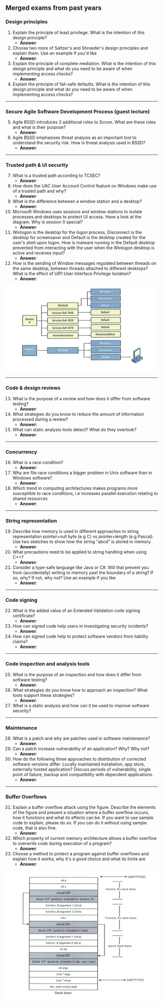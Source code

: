 Merged exams from past years
-----------------------------

### Design principles
1. Explain the principle of least privilege. What is the intention of this design principle?
	* **Answer**:
2. Choose two more of Saltzer's and Shroeder's design principles and explain them. Use an example if you'd like
	* **Answer**:
3. Explain the principle of complete mediation. What is the intention of this design principle and what do you need to be aware of when implementing access checks?
	* **Answer**:
4. Explain the principle of fail-safe defaults. What is the intention of this design principle and what do you need to be aware of when implementing access checks?

---------------------------

### Secure Agile Software Development Process (guest lecture)
5. Agile BSSD introduces 3 additional roles to Scrum. What are these roles and what is their purpose?
	* **Answer**:
6. Agile BSSD emphasises threat analysis as an important tool to understand the security risk. How is threat analysis used in BSSD?
	* **Answer**:

---------------------------


### Trusted path & UI security
7. What is a trusted path according to TCSEC?
	* **Answer**:
8. How does the UAC User Account Control feature on Windows make use of a trusted path and why?
	* **Answer**:
9. What is the difference between a window station and a desktop?
	* **Answer**:
10. Microsoft Windows uses sessions and window stations to isolate processes and desktops to protect UI access. Have a look at the diagram. Why is session 0 special?
	* **Answer**:
11. Winlogon is the desktop for the logon process, Disconnect is the desktop for screensaver and Default is the desktop created for the user's shell upon logon. How is malware running in the Default desktop prevented from interacting with the user when the Winlogon desktop is active and receives input?
	* **Answer**:
12. How is the sending of Window messages regulated between threads on the same desktop, between threads attached to different desktops? What is the effect of UIPI User Interface Privilege Isolation?
	* **Answer**:

![Windows services](services.png)

---------------------------


### Code & design reviews
13. What is the purpose of a review and how does it differ from software testing?
	* **Answer**:
14. What strategies do you know to reduce the amount of information processed during a review?
	* **Answer**:
15. What can static analysis tools detect? What do they overlook?
	* **Answer**:

---------------------------


### Concurrency
16. What is a race condition?
	* **Answer**:
17. Why are file race conditions a bigger problem in Unix software than in Windows software?
	* **Answer**:
18. Which trend in computing architectures makes programs more susceptible to race conditions, i.e increases parallel execution relating to shared resources
	* **Answer**:

---------------------------


### String representation
19. Describe how memory is used in different approaches to string representation pointer+null byte (e.g C) vs pointer+length (e.g Pascal). Use two sketches to show how the string "abcd" is stored in memory
	* **Answer**:
20. What precautions need to be applied to string handling when using C++?
	* **Answer**:
21. Consider a type-safe language like Java or C#. Will that prevent you from (accidentally) writing to memory past the boundary of a string? If so, why? If not, why not? Use an example if you like
	* **Answer**:

---------------------------


### Code signing
22. What is the added value of an Extended Validation code signing certificate?
	* **Answer**:
23. How can signed code help users in investigating security incidents?
	* **Answer**:
24. How can signed code help to protect software vendors from liability claims?
	* **Answer**:

---------------------------


### Code inspection and analysis tools
25.	What is the purpose of an inspection and how does it differ from software testing?
	* **Answer**:
26. What strategies do you know how to approach an inspection? What tools support these strategies?
	* **Answer**:
27. What is a static analysis and how can it be used to improve software security?
	

---------------------------


### Maintenance
28. What is a patch and why are patches used in software maintenance?
	* **Answer**:
29. Can a patch increase vulnerability of an application? Why? Why not?
	* **Answer**:
30. How do the following three approaches to distribution of corrected software versions differ: Locally maintained installation, app store, externally hosted application? Discuss periods of vulnerability, single point of failure, backup and compatibility with dependent applications.
	* **Answer**:

---------------------------


### Buffer Overflows
31. Explain a buffer overflow attack using the figure. Describe the elements of the figure and present a situation where a buffer overflow occurs, how it functions and what its effects can be. If you want to use sample code to explain, please do so. If you can do it without using sample code, that is also fine.
	* **Answer**:
32. Which property of current memory architecture allows a buffer overflow to overwrite code during execution of a program?
	* **Answer**:
33. Choose a method to protect a program against buffer overflows and explain how it works, why it's a good choice and what its limits are
	* **Answer**:

![Buffer overflows](memory.png)
